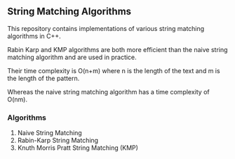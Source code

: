 ## String Matching Algorithms

This repository contains implementations of various string matching algorithms in C++.

Rabin Karp and KMP algorithms are both more efficient than the naive string matching algorithm and are used in practice.

Their time complexity is O(n+m) where n is the length of the text and m is the length of the pattern.

Whereas the naive string matching algorithm has a time complexity of O(nm).

### Algorithms

1. Naive String Matching
2. Rabin-Karp String Matching
3. Knuth Morris Pratt String Matching (KMP)
